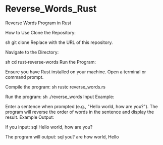# Reverse_Words_Rust
Reverse Words Program in Rust

How to Use
Clone the Repository:

sh
git clone <repository-url>
Replace <repository-url> with the URL of this repository.

Navigate to the Directory:

sh
cd rust-reverse-words
Run the Program:

Ensure you have Rust installed on your machine.
Open a terminal or command prompt.

Compile the program:
sh
rustc reverse_words.rs

Run the program:
sh
./reverse_words
Input Example:

Enter a sentence when prompted (e.g., "Hello world, how are you?").
The program will reverse the order of words in the sentence and display the result.
Example Output:

If you input:
sql
Hello world, how are you?

The program will output:
sql
you? are how world, Hello
